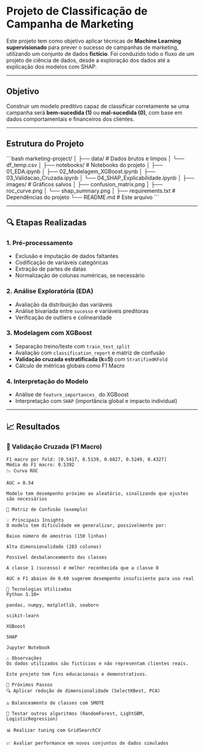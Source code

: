 # Projeto de Classificação de Campanha de Marketing

Este projeto tem como objetivo aplicar técnicas de **Machine Learning supervisionado** para prever o sucesso de campanhas de marketing, utilizando um conjunto de dados **fictício**. Foi conduzido todo o fluxo de um projeto de ciência de dados, desde a exploração dos dados até a explicação dos modelos com SHAP.

---

## Objetivo

Construir um modelo preditivo capaz de classificar corretamente se uma campanha será **bem-sucedida (1)** ou **mal-sucedida (0)**, com base em dados comportamentais e financeiros dos clientes.

---

## Estrutura do Projeto
´´´bash
marketing-project/
│
├── data/ # Dados brutos e limpos
│ └── df_temp.csv
│
├── notebooks/ # Notebooks do projeto
│ ├── 01_EDA.ipynb
│ ├── 02_Modelagem_XGBoost.ipynb
│ ├── 03_Validacao_Cruzada.ipynb
│ └── 04_SHAP_Explicabilidade.ipynb
│
├── images/ # Gráficos salvos
│ ├── confusion_matrix.png
│ ├── roc_curve.png
│ └── shap_summary.png
│
├── requirements.txt # Dependências do projeto
└── README.md # Este arquivo
´´´

---

## 🔍 Etapas Realizadas

### 1. Pré-processamento
- Exclusão e imputação de dados faltantes
- Codificação de variáveis categóricas
- Extração de partes de datas
- Normalização de colunas numéricas, se necessário

### 2. Análise Exploratória (EDA)
- Avaliação da distribuição das variáveis
- Análise bivariada entre `sucesso` e variáveis preditoras
- Verificação de outliers e colinearidade

### 3. Modelagem com XGBoost
- Separação treino/teste com `train_test_split`
- Avaliação com `classification_report` e matriz de confusão
- **Validação cruzada estratificada (k=5)** com `StratifiedKFold`
- Cálculo de métricas globais como F1 Macro

### 4. Interpretação do Modelo
- Análise de `feature_importances_` do XGBoost
- Interpretação com `SHAP` (importância global e impacto individual)

---

## 📈 Resultados

### 📌 Validação Cruzada (F1 Macro)

```text
F1 macro por fold: [0.5417, 0.5139, 0.6827, 0.5249, 0.4327]
Média do F1 macro: 0.5392
📉 Curva ROC

AUC = 0.54

Modelo tem desempenho próximo ao aleatório, sinalizando que ajustes são necessários

🧾 Matriz de Confusão (exemplo)

💡 Principais Insights
O modelo tem dificuldade em generalizar, possivelmente por:

Baixo número de amostras (150 linhas)

Alta dimensionalidade (283 colunas)

Possível desbalanceamento das classes

A classe 1 (sucesso) é melhor reconhecida que a classe 0

AUC e F1 abaixo de 0.60 sugerem desempenho insuficiente para uso real

🔧 Tecnologias Utilizadas
Python 3.10+

pandas, numpy, matplotlib, seaborn

scikit-learn

XGBoost

SHAP

Jupyter Notebook

⚠️ Observações
Os dados utilizados são fictícios e não representam clientes reais.

Este projeto tem fins educacionais e demonstrativos.

🚀 Próximos Passos
🔍 Aplicar redução de dimensionalidade (SelectKBest, PCA)

⚖️ Balanceamento de classes com SMOTE

🔄 Testar outros algoritmos (RandomForest, LightGBM, LogisticRegression)

📊 Realizar tuning com GridSearchCV

📈 Avaliar performance em novos conjuntos de dados simulados
